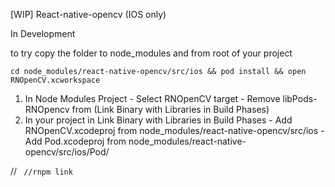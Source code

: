 [WIP] React-native-opencv (IOS only)

In Development

to try copy the folder to node_modules and from root of your project

`cd node_modules/react-native-opencv/src/ios && pod install && open RNOpenCV.xcworkspace`
  1) In Node Modules Project
    - Select RNOpenCV target
    - Remove libPods-RNOpencv from (Link Binary with Libraries in Build Phases)
  2) In your project in Link Binary with Libraries in Build Phases
    - Add RNOpenCV.xcodeproj from node_modules/react-native-opencv/src/ios
    - Add Pod.xcodeproj from node_modules/react-native-opencv/src/ios/Pod/
   
// ` //rnpm link`
